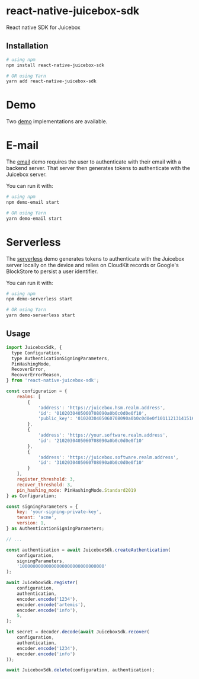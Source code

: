 # react-native-juicebox-sdk

React native SDK for Juicebox

## Installation

```sh
# using npm
npm install react-native-juicebox-sdk

# OR using Yarn
yarn add react-native-juicebox-sdk
```

# Demo

Two [demo](demo) implementations are available.

# E-mail

The [email](demo/email) demo requires the user to authenticate with their email with a backend server. That server then generates tokens to authenticate with the Juicebox server.

You can run it with:
```bash
# using npm
npm demo-email start

# OR using Yarn
yarn demo-email start
```

# Serverless

The [serverless](demo/serverless) demo generates tokens to authenticate with the Juicebox server locally on the device and relies on CloudKit records or Google's BlockStore to persist a user identifier.

You can run it with:
```bash
# using npm
npm demo-serverless start

# OR using Yarn
yarn demo-serverless start
```

## Usage

```js
import JuiceboxSdk, {
  type Configuration,
  type AuthenticationSigningParameters,
  PinHashingMode,
  RecoverError,
  RecoverErrorReason,
} from 'react-native-juicebox-sdk';

const configuration = {
    realms: [
        {
            'address': 'https://juicebox.hsm.realm.address',
            'id': '0102030405060708090a0b0c0d0e0f10',
            'public_key': '0102030405060708090a0b0c0d0e0f101112131415161718191a1b1c1d1e1f20'
        },
        {
            'address': 'https://your.software.realm.address',
            'id': '2102030405060708090a0b0c0d0e0f10'
        },
        {
            'address': 'https://juicebox.software.realm.address',
            'id': '3102030405060708090a0b0c0d0e0f10'
        }
    ],
    register_threshold: 3,
    recover_threshold: 3,
    pin_hashing_mode: PinHashingMode.Standard2019
} as Configuration;

const signingParameters = {
    key: 'your-signing-private-key',
    tenant: 'acme',
    version: 1,
} as AuthenticationSigningParameters;

// ...

const authentication = await JuiceboxSdk.createAuthentication(
    configuration,
    signingParameters,
    '10000000000000000000000000000000'
);

await JuiceboxSdk.register(
    configuration,
    authentication,
    encoder.encode('1234'),
    encoder.encode('artemis'),
    encoder.encode('info'),
    5,
);

let secret = decoder.decode(await JuiceboxSdk.recover(
    configuration,
    authentication,
    encoder.encode('1234'),
    encoder.encode('info')
));

await JuiceboxSdk.delete(configuration, authentication);
```
